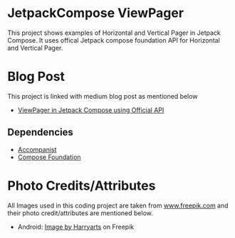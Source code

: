 # JetpackCompose ViewPager
This project shows examples of Horizontal and Vertical Pager in Jetpack Compose. It uses offical Jetpack compose foundation API for Horizontal and Vertical Pager.

# Blog Post
This project is linked with medium blog post as mentioned below
- [ViewPager in Jetpack Compose using Official API](https://medium.com/@wunder.saqib/viewpager-in-jetpack-compose-using-official-api-d440055febf9)

## Dependencies
- [Accompanist](https://github.com/google/accompanist)
- [Compose Foundation](https://developer.android.com/jetpack/androidx/releases/compose-foundation#1.4.0-rc01)

# Photo Credits/Attributes
All Images used in this coding project are taken from www.freepik.com and their photo credit/attributes are mentioned below.
- Android: [Image by Harryarts](https://www.freepik.com/free-vector/modern-android-icon_1192256.htm#query=android&position=3&from_view=search&track=robertav1_2_sidr) on Freepik
